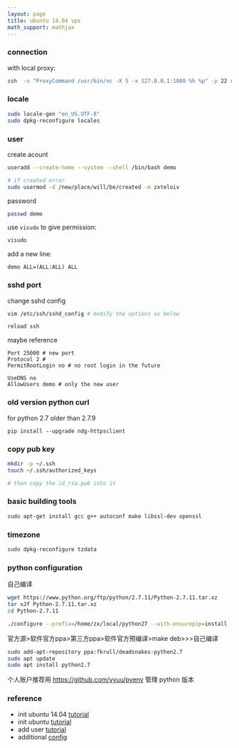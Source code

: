 ```yaml
---
layout: page
title: ubuntu 14.04 vps
math_support: mathjax
---
```



### connection

with local proxy:

~~~bash
ssh  -o "ProxyCommand /usr/bin/nc -X 5 -x 127.0.0.1:1080 %h %p" -p 22 root@$someip
~~~

### locale

~~~bash
sudo locale-gen "en_US.UTF-8"
sudo dpkg-reconfigure locales
~~~

### user

create acount

~~~bash
useradd --create-home --system --shell /bin/bash demo

# if created error
sudo usermod -d /new/place/will/be/created -m zxteloiv
~~~

password

~~~bash
passwd demo
~~~

use `visudo` to give permission:
~~~bash
visudo
~~~

add a new line:

~~~
demo ALL=(ALL:ALL) ALL
~~~

### sshd port

change sshd config

~~~bash
vim /etc/ssh/sshd_config # modify the options as below

reload ssh
~~~

maybe reference

~~~
Port 25000 # new port
Protocol 2 # 
PermitRootLogin no # no root login in the future

UseDNS no
AllowUsers demo # only the new user
~~~

### old version python curl

for python 2.7 older than 2.7.9

`pip install --upgrade ndg-httpsclient`

### copy pub key

~~~bash
mkdir -p ~/.ssh
touch ~/.ssh/authorized_keys

# then copy the id_rsa.pub into it
~~~

### basic building tools

~~~bash
sudo apt-get install gcc g++ autoconf make libssl-dev openssl 
~~~

### timezone

~~~ bash
sudo dpkg-reconfigure tzdata
~~~

### python configuration

自己编译

~~~ bash
wget https://www.python.org/ftp/python/2.7.11/Python-2.7.11.tar.xz
tar xJf Python-2.7.11.tar.xz 
cd Python-2.7.11

./configure --prefix=/home/zx/local/python27 --with-ensurepip=install --enable-ipv6 --enable-profiling --enable-framework
~~~

官方源>软件官方ppa>第三方ppa>软件官方预编译>make deb>>>自己编译

~~~ bash
sudo add-apt-repository ppa:fkrull/deadsnakes-python2.7
sudo apt update
sudo apt install python2.7
~~~

个人账户推荐用 https://github.com/yyuu/pyenv 管理 python 版本

### reference
- init ubuntu 14.04 [tutorial](https://www.digitalocean.com/community/tutorials/initial-server-setup-with-ubuntu-14-04)
- init ubuntu [tutorial](https://www.digitalocean.com/community/tutorials/initial-server-setup-with-ubuntu-12-04)
- add user [tutorial](https://www.digitalocean.com/community/tutorials/how-to-add-and-delete-users-on-an-ubuntu-14-04-vps)
- additional [config](https://www.digitalocean.com/community/tutorials/additional-recommended-steps-for-new-ubuntu-14-04-servers)



